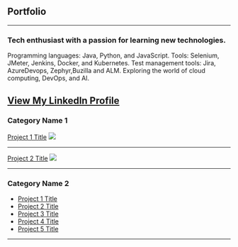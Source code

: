 ## Portfolio

---
### Tech enthusiast with a passion for learning new technologies. 
  
  Programming languages: Java, Python, and JavaScript.
  Tools: Selenium, JMeter, Jenkins, Docker, and Kubernetes.
  Test management tools: Jira, AzureDevops, Zephyr,Buzilla and ALM.
  Exploring the world of cloud computing, DevOps, and AI.
  
  <a href="https://www.linkedin.com/in/bharath-anandaraj/">View My LinkedIn Profile</a> 
---

### Category Name 1 

[Project 1 Title](/sample_page)
<img src="images/Automation_Framework_development_1.jpg?raw=true"/>

---
[Project 2 Title](/pdf/sample_presentation.pdf)
<img src="images/Automation_Framework_development_2.jpg?raw=true"/>

---

### Category Name 2

- [Project 1 Title](http://example.com/)
- [Project 2 Title](http://example.com/)
- [Project 3 Title](http://example.com/)
- [Project 4 Title](http://example.com/)
- [Project 5 Title](http://example.com/)

---